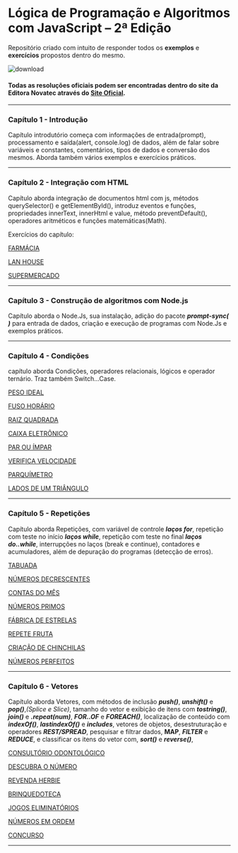 # Lógica de Programação e Algoritmos com JavaScript – 2ª Edição

Repositório criado com intuito de responder todos os __exemplos__ e __exercícios__ propostos dentro do mesmo.

![download](https://github.com/user-attachments/assets/a1c70f6d-c775-4ad6-bb42-29145ce4e9ee)

#### Todas as resoluções oficiais podem ser encontradas dentro do site da Editora __Novatec__ através do [Site Oficial](https://novatec.com.br/livros/logica-programacao-algoritmos-com-javascript-2ed/).
---

### Capítulo 1 - Introdução
Capítulo introdutório começa com informações de entrada(prompt), processamento e saída(alert, console.log) de dados, além de falar sobre variáveis e constantes, comentários, tipos de dados e conversão dos mesmos.
Aborda também vários exemplos e exercícios práticos.

---

### Capítulo 2 - Integração com HTML

Capítulo aborda integração de documentos html com js, métodos querySelector() e getElementById(), introduz eventos e funções, propriedades innerText, innerHtml e value, método preventDefault(), operadores aritméticos e funções matemáticas(Math).

Exercícios do capítulo: 

[FARMÁCIA](https://github.com/AllexWelter/Livro-LogicaDeProgramacao-e-algoritmos-com-javascript-novatec-2edicao/tree/main/cap02/FARMÁCIA)

[LAN HOUSE](https://github.com/AllexWelter/Livro-LogicaDeProgramacao-e-algoritmos-com-javascript-novatec-2edicao/tree/main/cap02/LAN%20HOUSE)

[SUPERMERCADO](https://github.com/AllexWelter/Livro-LogicaDeProgramacao-e-algoritmos-com-javascript-novatec-2edicao/tree/main/cap02/SUPERMERCADO)

---
### Capítulo 3 - Construção de algoritmos com Node.js

Capítulo aborda o Node.Js, sua instalação, adição do pacote ___prompt-sync( )___ para entrada de dados, criação e execução de programas com Node.Js e exemplos práticos.

---
### Capítulo 4 - Condições

capítulo aborda Condições, operadores relacionais, lógicos e operador ternário. Traz também Switch...Case.

[PESO IDEAL](https://github.com/AllexWelter/Livro-LogicaDeProgramacao-e-algoritmos-com-javascript-novatec-2edicao/tree/main/cap04/PESO%20IDEAL)

[FUSO HORÁRIO](https://github.com/AllexWelter/Livro-LogicaDeProgramacao-e-algoritmos-com-javascript-novatec-2edicao/tree/main/cap04/FUSO%20HORÁRIO)

[RAIZ QUADRADA](https://github.com/AllexWelter/Livro-LogicaDeProgramacao-e-algoritmos-com-javascript-novatec-2edicao/tree/main/cap04/RAIZ%20QUADRADA)

[CAIXA ELETRÔNICO](https://github.com/AllexWelter/Livro-LogicaDeProgramacao-e-algoritmos-com-javascript-novatec-2edicao/tree/main/cap04/CAIXA%20ELETRÔNICO)

[PAR OU ÍMPAR](https://github.com/AllexWelter/Livro-LogicaDeProgramacao-e-algoritmos-com-javascript-novatec-2edicao/tree/main/cap04/PAR%20OU%20ÍMPAR)

[VERIFICA VELOCIDADE](https://github.com/AllexWelter/Livro-LogicaDeProgramacao-e-algoritmos-com-javascript-novatec-2edicao/tree/main/cap04/VERIFICA%20VELOCIDADE)

[PARQUÍMETRO](https://github.com/AllexWelter/Livro-LogicaDeProgramacao-e-algoritmos-com-javascript-novatec-2edicao/tree/main/cap04/PARQUÍMETRO)

[LADOS DE UM TRIÂNGULO](https://github.com/AllexWelter/Livro-LogicaDeProgramacao-e-algoritmos-com-javascript-novatec-2edicao/tree/main/cap04/LADOS%20DE%20UM%20TRIÂNGULO)

---
### Capítulo 5 - Repetições

Capítulo aborda Repetições, com variável de controle ___laços for___, repetição com teste no início ___laços while___, repetição com teste no final ___laços do..while___, interrupções no laços (break e continue), contadores e acumuladores, além de depuração do programas (detecção de erros).

[TABUADA](https://github.com/AllexWelter/Livro-LogicaDeProgramacao-e-algoritmos-com-javascript-novatec-2edicao/tree/main/cap05/TABUADA)

[NÚMEROS DECRESCENTES](https://github.com/AllexWelter/Livro-LogicaDeProgramacao-e-algoritmos-com-javascript-novatec-2edicao/tree/main/cap05/NÚMEROS%20DECRESCENTES)

[CONTAS DO MÊS](https://github.com/AllexWelter/Livro-LogicaDeProgramacao-e-algoritmos-com-javascript-novatec-2edicao/tree/main/cap05/CONTAS%20DO%20MÊS)

[NÚMEROS PRIMOS](https://github.com/AllexWelter/Livro-LogicaDeProgramacao-e-algoritmos-com-javascript-novatec-2edicao/tree/main/cap05/NÚMEROS%20PRIMOS)

[FÁBRICA DE ESTRELAS](https://github.com/AllexWelter/Livro-LogicaDeProgramacao-e-algoritmos-com-javascript-novatec-2edicao/tree/main/cap05/FÁBRICA%20DE%20ESTRELAS)

[REPETE FRUTA](https://github.com/AllexWelter/Livro-LogicaDeProgramacao-e-algoritmos-com-javascript-novatec-2edicao/tree/main/cap05/REPETE%20FRUTA)

[CRIAÇÃO DE CHINCHILAS](https://github.com/AllexWelter/Livro-LogicaDeProgramacao-e-algoritmos-com-javascript-novatec-2edicao/tree/main/cap05/CRIAÇÃO%20DE%20CHINCHILAS)

[NÚMEROS PERFEITOS](https://github.com/AllexWelter/Livro-LogicaDeProgramacao-e-algoritmos-com-javascript-novatec-2edicao/tree/main/cap05/NÚMEROS%20PERFEITOS)

---
### Capítulo 6 - Vetores

Capítulo aborda Vetores, com métodos de inclusão ___push()___, ___unshift()___ e ___pop()___,*(Splice e Slice)*, tamanho do vetor e exibição de itens com ___tostring()___, ___join()___ e ___.repeat(num)___, ___FOR..OF___ e ___FOREACH()___, localização de conteúdo com ___indexOf()___, ___lastindexOf()___ e ___includes___, vetores de objetos, desestruturação e operadores ___REST/SPREAD___, pesquisar e filtrar dados, __MAP__, ___FILTER___ e ___REDUCE___, e classificar os itens do vetor com, ___sort()___ e ___reverse()___,

[CONSULTÓRIO ODONTOLÓGICO](https://github.com/AllexWelter/Livro-LogicaDeProgramacao-e-algoritmos-com-javascript-novatec-2edicao/tree/main/cap06/CONSULTÓRIO%20ODONTOLÓGICO)

[DESCUBRA O NÚMERO](https://github.com/AllexWelter/Livro-LogicaDeProgramacao-e-algoritmos-com-javascript-novatec-2edicao/tree/main/cap06/DESCUBRA%20O%20NÚMERO)

[REVENDA HERBIE](https://github.com/AllexWelter/Livro-LogicaDeProgramacao-e-algoritmos-com-javascript-novatec-2edicao/tree/main/cap06/REVENDA%20HERBIE)

[BRINQUEDOTECA](https://github.com/AllexWelter/Livro-LogicaDeProgramacao-e-algoritmos-com-javascript-novatec-2edicao/tree/main/cap06/BRINQUEDOTECA)

[JOGOS ELIMINATÓRIOS](https://github.com/AllexWelter/Livro-LogicaDeProgramacao-e-algoritmos-com-javascript-novatec-2edicao/tree/main/cap06/JOGOS%20ELIMINATÓRIOS)

[NÚMEROS EM ORDEM](https://github.com/AllexWelter/Livro-LogicaDeProgramacao-e-algoritmos-com-javascript-novatec-2edicao/tree/main/cap06/NÚMEROS%20EM%20ORDEM)

[CONCURSO](https://github.com/AllexWelter/Livro-LogicaDeProgramacao-e-algoritmos-com-javascript-novatec-2edicao/tree/main/cap06/CONCURSO)













---
